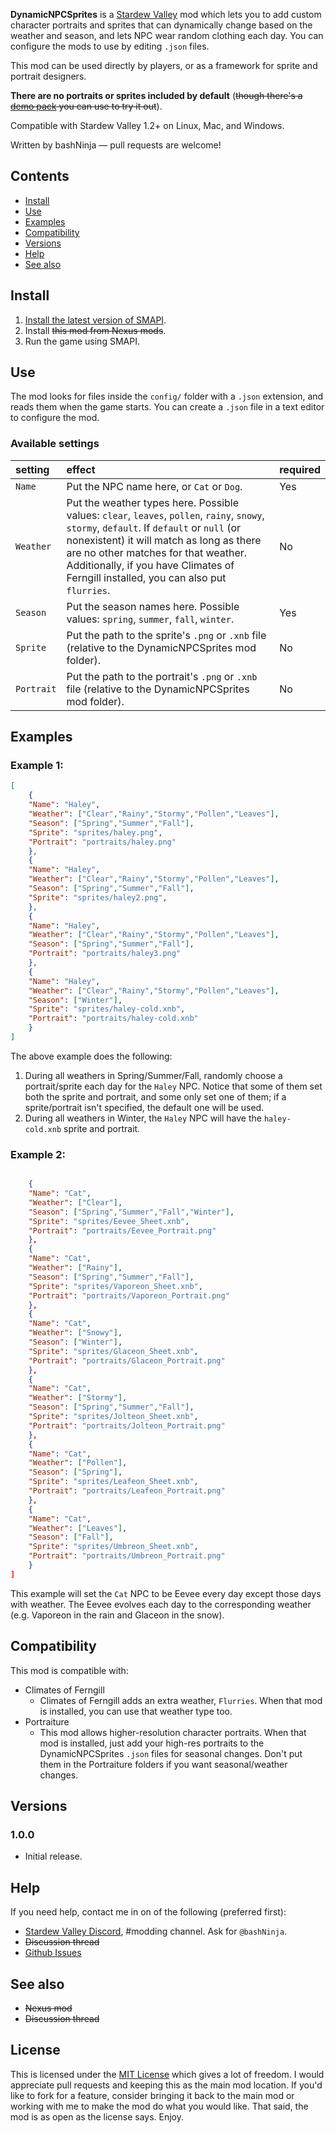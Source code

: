 **DynamicNPCSprites** is a [Stardew Valley](http://stardewvalley.net/) mod which lets you to add custom character portraits and sprites that can dynamically change based on the weather and season, and lets NPC wear random clothing each day. You can configure the mods to use by editing `.json` files.

This mod can be used directly by players, or as a framework for sprite and portrait designers.

**There are no portraits or sprites included by default** (<s>though there's a [demo pack]() you can use to try it out</s>).

Compatible with Stardew Valley 1.2+ on Linux, Mac, and Windows. 

Written by bashNinja — pull requests are welcome!

## Contents
* [Install](#install)
* [Use](#use)
* [Examples](#examples)
* [Compatibility](#compatibility)
* [Versions](#versions)
* [Help](#help)
* [See also](#see-also)

## Install
1. [Install the latest version of SMAPI](https://github.com/Pathoschild/SMAPI/releases).
2. Install <s>this mod from Nexus mods</s>.
3. Run the game using SMAPI.

## Use
The mod looks for files inside the `config/` folder with a `.json` extension, and reads them when the game starts. You can create a `.json` file in a text editor to configure the mod.

### Available settings
setting | effect | required
:------ | :----- | :-----
`Name` | Put the NPC name here, or `Cat` or `Dog`. | Yes
`Weather` | Put the weather types here. Possible values: `clear`, `leaves`, `pollen`, `rainy`, `snowy`, `stormy`, `default`. If `default` or `null` (or nonexistent) it will match as long as there are no other matches for that weather. Additionally, if you have Climates of Ferngill installed, you can also put `flurries`.  | No
`Season` | Put the season names here. Possible values: `spring`, `summer`, `fall`, `winter`. | Yes
`Sprite` | Put the path to the sprite's `.png` or `.xnb` file (relative to the DynamicNPCSprites mod folder). | No
`Portrait` | Put the path to the portrait's `.png` or `.xnb` file (relative to the DynamicNPCSprites mod folder). | No 

## Examples
### Example 1:
```json
[
	{
	"Name": "Haley",
	"Weather": ["Clear","Rainy","Stormy","Pollen","Leaves"],
	"Season": ["Spring","Summer","Fall"],
	"Sprite": "sprites/haley.png",
	"Portrait": "portraits/haley.png"
	},
	{
	"Name": "Haley",
	"Weather": ["Clear","Rainy","Stormy","Pollen","Leaves"],
	"Season": ["Spring","Summer","Fall"],
	"Sprite": "sprites/haley2.png",
	},
	{
	"Name": "Haley",
	"Weather": ["Clear","Rainy","Stormy","Pollen","Leaves"],
	"Season": ["Spring","Summer","Fall"],
	"Portrait": "portraits/haley3.png"
	},
	{
	"Name": "Haley",
	"Weather": ["Clear","Rainy","Stormy","Pollen","Leaves"],
	"Season": ["Winter"],
	"Sprite": "sprites/haley-cold.xnb",
	"Portrait": "portraits/haley-cold.xnb"
	}
]
```
The above example does the following:
1. During all weathers in Spring/Summer/Fall, randomly choose a portrait/sprite each day for the `Haley` NPC. Notice that some of them set both the sprite and portrait, and some only set one of them; if a sprite/portrait isn't specified, the default one will be used.
2. During all weathers in Winter, the `Haley` NPC will have the `haley-cold.xnb` sprite and portrait.

### Example 2:
```json

	{
	"Name": "Cat",
	"Weather": ["Clear"],
	"Season": ["Spring","Summer","Fall","Winter"],
	"Sprite": "sprites/Eevee_Sheet.xnb",
	"Portrait": "portraits/Eevee_Portrait.png"
	},
	{
	"Name": "Cat",
	"Weather": ["Rainy"],
	"Season": ["Spring","Summer","Fall"],
	"Sprite": "sprites/Vaporeon_Sheet.xnb",
	"Portrait": "portraits/Vaporeon_Portrait.png"
	},
	{
	"Name": "Cat",
	"Weather": ["Snowy"],
	"Season": ["Winter"],
	"Sprite": "sprites/Glaceon_Sheet.xnb",
	"Portrait": "portraits/Glaceon_Portrait.png"
	},
	{
	"Name": "Cat",
	"Weather": ["Stormy"],
	"Season": ["Spring","Summer","Fall"],
	"Sprite": "sprites/Jolteon_Sheet.xnb",
	"Portrait": "portraits/Jolteon_Portrait.png"
	},
	{
	"Name": "Cat",
	"Weather": ["Pollen"],
	"Season": ["Spring"],
	"Sprite": "sprites/Leafeon_Sheet.xnb",
	"Portrait": "portraits/Leafeon_Portrait.png"
	},
	{
	"Name": "Cat",
	"Weather": ["Leaves"],
	"Season": ["Fall"],
	"Sprite": "sprites/Umbreon_Sheet.xnb",
	"Portrait": "portraits/Umbreon_Portrait.png"
	}
]
```
This example will set the `Cat` NPC to be Eevee every day except those days with weather. The Eevee evolves each day to the corresponding weather (e.g. Vaporeon in the rain and Glaceon in the snow).

## Compatibility
This mod is compatible with:
- Climates of Ferngill
  - Climates of Ferngill adds an extra weather, `Flurries`. When that mod is installed, you can use that weather type too.
- Portraiture
  - This mod allows higher-resolution character portraits. When that mod is installed, just add your high-res portraits to the DynamicNPCSprites `.json` files for seasonal changes. Don't put them in the Portraiture folders if you want seasonal/weather changes.

## Versions
### 1.0.0
* Initial release.

## Help
If you need help, contact me in on of the following (preferred first):
* [Stardew Valley Discord](https://stardewvalley.community/), #modding channel. Ask for `@bashNinja`.
* <s>Discussion thread</s>
* [Github Issues](https://github.com/miketweaver/BashNinja_SDV_Mods/issues)

## See also
* <s>Nexus mod</s>
* <s>Discussion thread</s>

## License
This is licensed under the [MIT License](LICENSE) which gives a lot of freedom. I would appreciate pull requests and keeping this as the main mod location. If you'd like to fork for a feature, consider bringing it back to the main mod or working with me to make the mod do what you would like. That said, the mod is as open as the license says. Enjoy.
